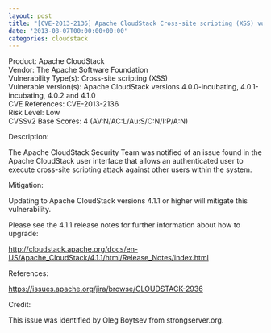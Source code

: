 ```yaml
---
layout: post
title: "[CVE-2013-2136] Apache CloudStack Cross-site scripting (XSS) vulnerabiliity"
date: '2013-08-07T00:00:00+00:00'
categories: cloudstack
---
```

<p>
Product: Apache CloudStack<br />
Vendor: The Apache Software Foundation<br />
Vulnerability Type(s): Cross-site scripting (XSS)<br />
Vulnerable version(s): Apache CloudStack versions 4.0.0-incubating,
                       4.0.1-incubating, 4.0.2 and 4.1.0<br />
CVE References: CVE-2013-2136<br />
Risk Level: Low<br />
CVSSv2 Base Scores: 4 (AV:N/AC:L/Au:S/C:N/I:P/A:N)</p>

<p>Description:</p>

<p>The Apache CloudStack Security Team was notified of an issue found in
the Apache CloudStack user interface that allows an authenticated user
to execute cross-site scripting attack against other users within the
system.</p>

<p>Mitigation:</p>

<p>Updating to Apache CloudStack versions 4.1.1 or higher will mitigate
this vulnerability.</p>

<p>Please see the 4.1.1 release notes for further information about how to
upgrade:</p>

<p><a href="http://cloudstack.apache.org/docs/en-US/Apache_CloudStack/4.1.1/html/Release_Notes/index.html">http://cloudstack.apache.org/docs/en-US/Apache_CloudStack/4.1.1/html/Release_Notes/index.html</a></p>

<p>References:</p>

<p><a href="https://issues.apache.org/jira/browse/CLOUDSTACK-2936">https://issues.apache.org/jira/browse/CLOUDSTACK-2936</a></p>

<p>Credit:</p>

<p>This issue was identified by Oleg Boytsev from strongserver.org.</p>
